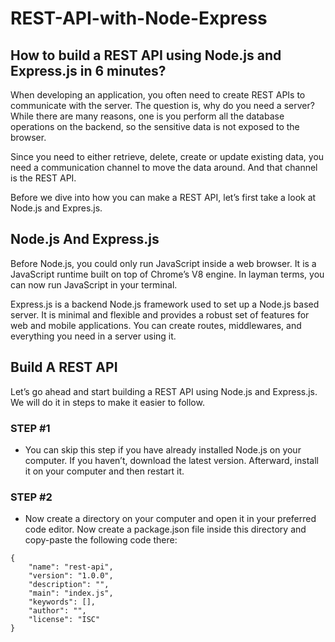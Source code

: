 # REST-API-with-Node-Express

## How to build a REST API using Node.js and Express.js in 6 minutes?

When developing an application, you often need to create REST APIs to communicate with the server. The question is, why do you need a server? While there are many reasons, one is you perform all the database operations on the backend, so the sensitive data is not exposed to the browser.

Since you need to either retrieve, delete, create or update existing data, you need a communication channel to move the data around. And that channel is the REST API.

Before we dive into how you can make a REST API, let’s first take a look at Node.js and Expres.js.

## Node.js And Express.js

Before Node.js, you could only run JavaScript inside a web browser. It is a JavaScript runtime built on top of Chrome’s V8 engine. In layman terms, you can now run JavaScript in your terminal.

Express.js is a backend Node.js framework used to set up a Node.js based server. It is minimal and flexible and provides a robust set of features for web and mobile applications. You can create routes, middlewares, and everything you need in a server using it.

## Build A REST API

Let’s go ahead and start building a REST API using Node.js and Express.js. We will do it in steps to make it easier to follow.

### STEP #1

- You can skip this step if you have already installed Node.js on your computer. If you haven’t, download the latest version. Afterward, install it on your computer and then restart it.

### STEP #2

- Now create a directory on your computer and open it in your preferred code editor. Now create a package.json file inside this directory and copy-paste the following code there:

```
{
	"name": "rest-api",
	"version": "1.0.0",
	"description": "",
	"main": "index.js",
	"keywords": [],
	"author": "",
	"license": "ISC"
}
```
